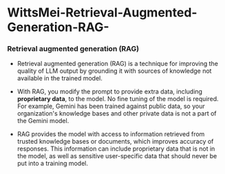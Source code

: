 # WittsMei-Retrieval-Augmented-Generation-RAG-

### Retrieval augmented generation (RAG) 
- Retrieval augmented generation (RAG) is a technique for improving the quality of LLM output by grounding it with sources of knowledge not available in the trained model.

- With RAG, you modify the prompt to provide extra data, including **proprietary data**, to the model. No fine tuning of the model is required. For example, Gemini has been trained against public data, so your organization's knowledge bases and other private data is not a part of the Gemini model.

- RAG provides the model with access to information retrieved from trusted knowledge bases or documents, which improves accuracy of responses. This information can include proprietary data that is not in the model, as well as sensitive user-specific data that should never be put into a training model.
